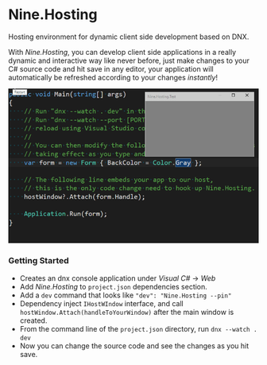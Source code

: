 # Nine.Hosting

Hosting environment for dynamic client side development based on DNX.

With *Nine.Hosting*, you can develop client side applications in a really dynamic and interactive way like never before, just make changes to your C# source code and hit save in any editor, your application will automatically be refreshed according to your changes *instantly*!

![Intro](intro.gif)

### Getting Started

- Creates an dnx console application under *Visual C#* -> *Web*
- Add *Nine.Hosting* to `project.json` dependencies section.
- Add a `dev` command that looks like `"dev": "Nine.Hosting --pin"`
- Dependency inject `IHostWIndow` interface, and call `hostWindow.Attach(handleToYourWindow)` after the main window is created.
- From the command line of the `project.json` directory, run `dnx --watch . dev`
- Now you can change the source code and see the changes as you hit save.

